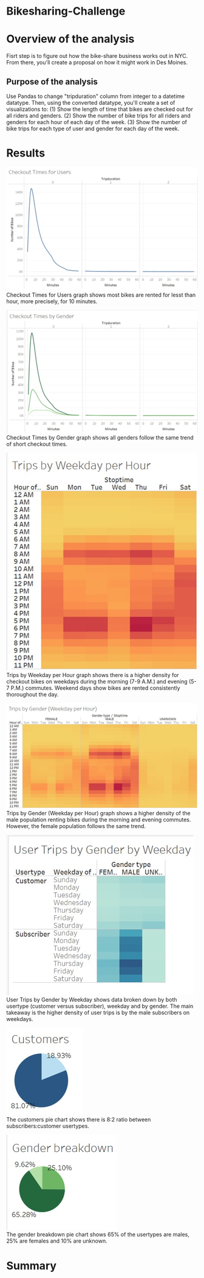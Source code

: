 # Bikesharing-Challenge
# Overview of the analysis
Fisrt step is to figure out how the bike-share business works out in NYC. From there, you'll create a proposal on how it might work in Des Moines.
## Purpose of the analysis
Use Pandas to change "tripduration" column from integer to a datetime datatype. Then, using the converted datatype, you'll create a set of visualizations to:
(1) Show the length of time that bikes are checked out for all riders and genders.
(2) Show the number of bike trips for all riders and genders for each hour of each day of the week.
(3) Show the number of bike trips for each type of user and gender for each day of the week.
# Results
![Checkout Times for Users](https://github.com/arelysrsd87/Bikesharing-Challenge/blob/main/Images/checkout%20times%20for%20users.jpg)
Checkout Times for Users graph shows most bikes are rented for lesst than hour, more precisely, for 10 minutes.

![Checkout Times by Gender](https://github.com/arelysrsd87/Bikesharing-Challenge/blob/main/Images/checkout%20times%20by%20gender.jpg)
Checkout Times by Gender graph shows all genders follow the same trend of short checkout times.

![Trips by Weekday per Hour](https://github.com/arelysrsd87/Bikesharing-Challenge/blob/main/Images/trips%20by%20weekday%20per%20hour.jpg)   
Trips by Weekday per Hour graph shows there is a higher density for checkout bikes on weekdays during the morning (7-9 A.M.) and evening (5-7 P.M.) commutes. Weekend days show bikes are rented consistently thoroughout the day.

![Trips by Gender](https://github.com/arelysrsd87/Bikesharing-Challenge/blob/main/Images/trips%20by%20gender%20weekday%20per%20hour.jpg)    
Trips by Gender (Weekday per Hour) graph shows a higher density of the male population renting bikes during the morning and evening commutes. However, the female population follows the same trend.

![User Trips by Gender by Weekday](https://github.com/arelysrsd87/Bikesharing-Challenge/blob/main/Images/user%20trips%20by%20gender%20by%20weekday.jpg)    
User Trips by Gender by Weekday shows data broken down by both usertype (customer versus subscriber), weekday and by gender. The main takeaway is the higher density of user trips is by the male subscribers on weekdays.

![Customers](https://github.com/arelysrsd87/Bikesharing-Challenge/blob/main/Images/customers.jpg)   
The customers pie chart shows there is 8:2 ratio between subscribers:customer usertypes.

![Gender breakdown](https://github.com/arelysrsd87/Bikesharing-Challenge/blob/main/Images/gender%20breakdown.jpg)   
The gender breakdown pie chart shows 65% of the usertypes are males, 25% are females and 10% are unknown.

# Summary